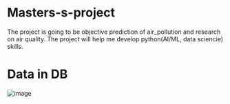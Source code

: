 # Masters-s-project

The project is going to be objective prediction of air_pollution and research on air quality.
The project will help me develop python(AI/ML, data sciencie) skills.

# Data in DB
![image](https://user-images.githubusercontent.com/81580465/148702404-6e03b788-7ce7-476e-9812-032647f81463.png)

